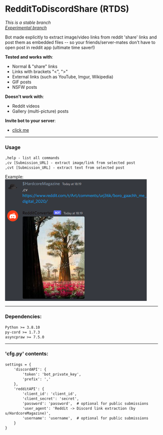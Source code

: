 # RedditToDiscordShare (RTDS)
*This is a stable branch*  
*[Experimental branch](https://github.com/HardcoreMagazine/RedditToDiscordShare/tree/experimental)*

Bot made explicitly to extract 
image/video links from reddit 'share' links
and post them as embedded files 
-- so your friends/server-mates don't have to open post
in reddit app (ultimate time saver!)

**Tested and works with**:
- Normal & "share" links
- Links with brackets "<", ">"
- External links (such as YouTube, Imgur, Wikipedia)
- GIF posts
- NSFW posts

**Doesn't work with**:
- Reddit videos
- Gallery (multi-picture) posts

**Invite bot to your server**:
* [click me](https://discord.com/api/oauth2/authorize?client_id=975771580993003540&permissions=274878024768&scope=bot)

---
### Usage
```
,help - list all commands
,cv [Submission_URL] - extract image/link from selected post  
,cvt [Submission_URL] - extract text from selected post  
```
Example:  
![image](image.png)

---
### Dependencies:
```
Python >= 3.8.10
py-cord >= 1.7.3
asyncpraw >= 7.5.0
```
---
### 'cfg.py' contents:
```
settings = {
    'discordAPI': {
        'token': 'bot_private_key',
        'prefix': ','
    },
    'redditAPI': {
        'client_id': 'client_id',
        'client_secret': 'secret',
        'password': 'password',  # optional for public submissions
        'user_agent': 'Reddit -> Discord link extraction (by u/HardcoreMagazine)',
        'username': 'username',  # optional for public submissions
    }
}
```
